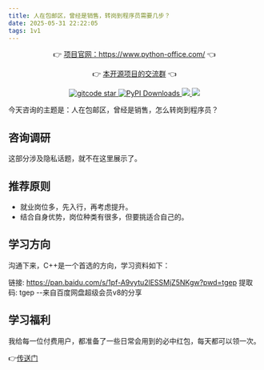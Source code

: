 ```yaml
---
title: 人在包邮区，曾经是销售，转岗到程序员需要几步？
date: 2025-05-31 22:22:05
tags: 1v1
---
```

<p align="center">
	👉 <a target="_blank" href="https://www.python-office.com/">项目官网：https://www.python-office.com/</a> 👈
</p>
<p align="center">
	👉 <a target="_blank" href="http://www.python4office.cn/wechat-group/">本开源项目的交流群</a> 👈
</p>



<p align="center" name="gitcode">
	<a target="_blank" href='https://gitcode.com/CoderWanFeng1/python-office'>
		<img src='https://gitcode.com/CoderWanFeng1/python-office/star/badge.svg?theme=dark' alt='gitcode star'/>
	</a>	
	<a target="_blank" href='https://gitcode.com/CoderWanFeng1/python-office'>
<img src="https://static.pepy.tech/badge/python-office" alt="PyPI Downloads">
</a>
  	<a href="https://mp.weixin.qq.com/s/yaSmFKO3RrBpyanW3nvRAQ">
	<img src="https://img.shields.io/badge/QQ-163434413-orange"/>
  </a>
    	<a href="http://www.python4office.cn/wechat-group/">
	<img src="https://img.shields.io/badge/%E5%BE%AE%E4%BF%A1-%E4%BA%A4%E6%B5%81%E7%BE%A4-brightgreen"/>
  </a>

</p>

今天咨询的主题是：人在包邮区，曾经是销售，怎么转岗到程序员？

## 咨询调研

这部分涉及隐私话题，就不在这里展示了。

## 推荐原则

- 就业岗位多，先入行，再考虑提升。
- 结合自身优势，岗位种类有很多，但要挑适合自己的。

## 学习方向

沟通下来，C++是一个首选的方向，学习资料如下：

链接: https://pan.baidu.com/s/1pf-A9vytu2lESSMjZ5NKgw?pwd=tgep 提取码: tgep 
--来自百度网盘超级会员v8的分享


## 学习福利

我给每一位付费用户，都准备了一些日常会用到的必中红包，每天都可以领一次。

👉[传送门](http://python4office.cn/sideline-pro-list/)